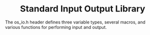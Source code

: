 <h1 align="center">Standard Input Output Library</h1>
The os_io.h header defines three variable types, several macros, and various functions for performing input and output.
